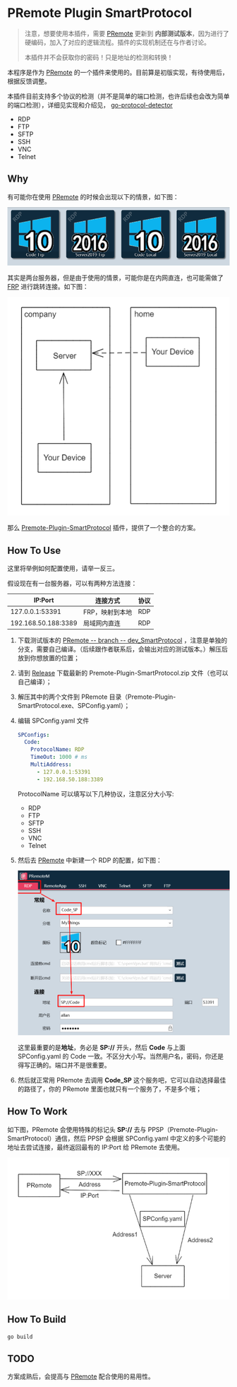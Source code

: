 # PRemote Plugin SmartProtocol

> 注意，想要使用本插件，需要 [PRemote](https://github.com/VShawn/PRemoteM) 更新到 **内部测试版本**，因为进行了硬编码，加入了对应的逻辑流程。插件的实现机制还在与作者讨论。
>
> 本插件并不会获取你的密码！只是地址的检测和转换！

本程序是作为 [PRemote](https://github.com/VShawn/PRemoteM) 的一个插件来使用的。目前算是初版实现，有待使用后，根据反馈调整。

本插件目前支持多个协议的检测（并不是简单的端口检测，也许后续也会改为简单的端口检测），详细见实现和介绍见， [go-protocol-detector](https://github.com/allanpk716/go-protocol-detector)

* RDP
* FTP
* SFTP
* SSH
* VNC
* Telnet

## Why

有可能你在使用 [PRemote](https://github.com/VShawn/PRemoteM) 的时候会出现以下的情景，如下图：

![00](pics/00.png)

其实是两台服务器，但是由于使用的情景，可能你是在内网直连，也可能需做了 [FRP](https://github.com/fatedier/frp) 进行跳转连接。如下图：

![01](pics/01.png)

那么 [Premote-Plugin-SmartProtocol](https://github.com/allanpk716/Premote-Plugin-SmartProtocol) 插件，提供了一个整合的方案。

## How To Use

这里将举例如何配置使用，请举一反三。

假设现在有一台服务器，可以有两种方法连接：

| IP:Port             | 连接方式        | 协议 |
| ------------------- | --------------- | ---- |
| 127.0.0.1:53391     | FRP，映射到本地 | RDP  |
| 192.168.50.188:3389 | 局域网内直连    | RDP  |

1. 下载测试版本的 [PRemote -- branch -- dev_SmartProtocol](https://github.com/allanpk716/PRemoteM/tree/dev_SmartProtocol) ，注意是单独的分支，需要自己编译。（后续跟作者联系后，会输出对应的测试版本。）解压后放到你想放置的位置；

2. 请到 [Release](https://github.com/allanpk716/Premote-Plugin-SmartProtocol/releases) 下载最新的 Premote-Plugin-SmartProtocol.zip 文件（也可以自己编译）；

3. 解压其中的两个文件到 PRemote 目录（Premote-Plugin-SmartProtocol.exe、SPConfig.yaml）；

4. 编辑 SPConfig.yaml 文件

   ```yaml
   SPConfigs:
     Code:
       ProtocolName: RDP
       TimeOut: 1000 # ms
       MultiAddress:
         - 127.0.0.1:53391
         - 192.168.50.188:3389
   ```

    ProtocolName 可以填写以下几种协议，注意区分大小写:

    * RDP
    * FTP
    * SFTP
    * SSH
    * VNC
    * Telnet


5. 然后去 [PRemote](https://github.com/VShawn/PRemoteM) 中新建一个 RDP 的配置，如下图：

   ![02](pics/02.png)

   这里最重要的是**地址**，务必是 **SP://** 开头，然后 **Code** 与上面 SPConfig.yaml 的 Code 一致。不区分大小写。当然用户名，密码，你还是得写正确的。端口并不是很重要。

6. 然后就正常用 PRemote 去调用 **Code_SP** 这个服务吧，它可以自动选择最佳的路径了，你的 PRemote 里面也就只有一个服务了，不是多个哦；

## How To Work

如下图，PRemote 会使用特殊的标记头 **SP://** 去与 PPSP（Premote-Plugin-SmartProtocol）通信，然后 PPSP 会根据 SPConfig.yaml 中定义的多个可能的地址去尝试连接，最终返回最有的 IP:Port 给 PRemote 去使用。

![03](pics/03.png)

## How To Build

```bash
go build
```

## TODO

方案成熟后，会提高与 [PRemote](https://github.com/VShawn/PRemoteM) 配合使用的易用性。

